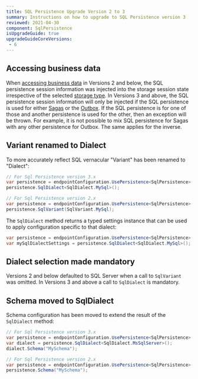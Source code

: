 ```yaml
---
title: SQL Persistence Upgrade Version 2 to 3
summary: Instructions on how to upgrade to SQL Persistence version 3
reviewed: 2021-04-30
component: SqlPersistence
isUpgradeGuide: true
upgradeGuideCoreVersions:
 - 6
---
```



## Accessing business data

When [accessing business data](/persistence/sql/accessing-data.md) in Versions 2 and below, the SQL persistence session information was injected into the storage session state irrespective of the selected [storage type](/persistence/#features-that-require-persistence). In Versions 3 and above, the SQL persistence session information will only be injected if the SQL persistence is used for either [Sagas](/nservicebus/sagas/) or the [Outbox](/nservicebus/outbox/). If the SQL persistence is for one of those and another persistence is used for the other, then an exception will be thrown. For example, it is not possible to mix SQL persistence for Sagas with any other persistence for Outbox. The same applies for the inverse.


## Variant renamed to Dialect

To more accurately reflect SQL vernacular "Variant" has been renamed to "Dialect":

```csharp
// For Sql Persistence version 3.x
var persistence = endpointConfiguration.UsePersistence<SqlPersistence>();
persistence.SqlDialect<SqlDialect.MySql>();

// For Sql Persistence version 2.x
var persistence = endpointConfiguration.UsePersistence<SqlPersistence>();
persistence.SqlVariant(SqlVariant.MySql);
```

The `SqlDialect` method returns a typed settings instance that can be used to apply configuration specific to that dialect:

```csharp
var persistence = endpointConfiguration.UsePersistence<SqlPersistence>();
var mySqlDialectSettings = persistence.SqlDialect<SqlDialect.MySql>();
```


## Dialect selection made mandatory

Versions 2 and below defaulted to SQL Server when a call to `SqlVariant` was omitted. In Versions 3 and above a call to `SqlDialect` is mandatory.


## Schema moved to SqlDialect

Schema configuration has been moved to extend the result of the `SqlDialect` method:

```csharp
// For Sql Persistence version 3.x
var persistence = endpointConfiguration.UsePersistence<SqlPersistence>();
var dialect = persistence.SqlDialect<SqlDialect.MsSqlServer>();
dialect.Schema("MySchema");

// For Sql Persistence version 2.x
var persistence = endpointConfiguration.UsePersistence<SqlPersistence>();
persistence.Schema("MySchema");
```
